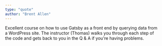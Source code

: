 ```yaml
---
type: "quote"
author: "Brent Allen"
---
```

Excellent course on how to use Gatsby as a front end by querying data from a WordPress site. The instructor (Thomas) walks you through each step of the code and gets back to you in the Q & A if you're having problems.